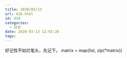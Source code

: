```yaml
---
title: 2020/03/13
url: 410.html
id: 410
categories:
  - 日志
date: 2020-03-13 12:03:26
tags:
---
```


好记性不如烂笔头，先记下。 matrix = map(list, zip(*matrix))